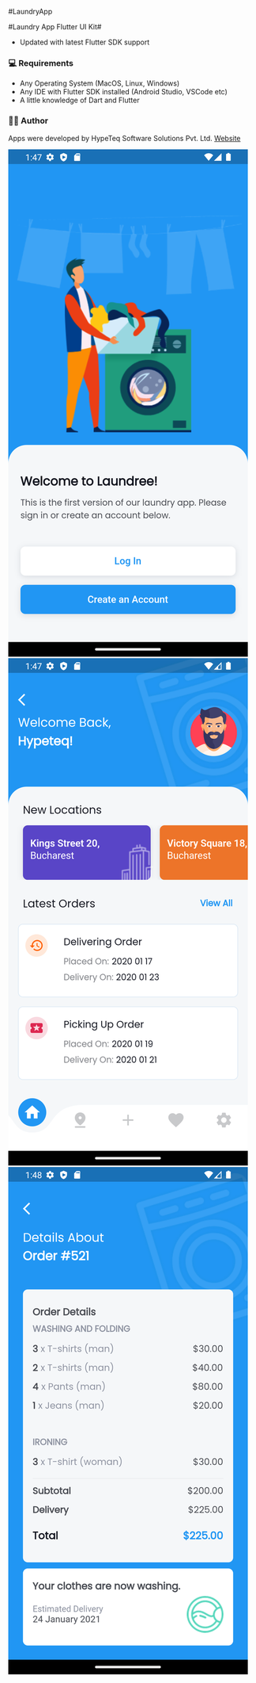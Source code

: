 #LaundryApp

#Laundry App Flutter UI Kit#

- Updated with latest Flutter SDK support

### 💻 Requirements

- Any Operating System (MacOS, Linux, Windows)
- Any IDE with Flutter SDK installed (Android Studio, VSCode etc)
- A little knowledge of Dart and Flutter

### 👨‍💻 Author

Apps were developed by HypeTeq Software Solutions Pvt. Ltd. [Website](https://hypeteq.com/)

![](s1.png)![](s2.png)![](s3.png)

